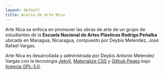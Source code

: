 ```yaml
---
layout: default
title: Acerca de Arte Nica
---
```


Arte Nica se enfoca en promover las obras de arte de un grupo de estudiantes de la **Escuela Nacional de Artes Plásticas Rodrigo Peñalba** ubicada en Managua, Nicaragua, compuesto por Deybis Melendez, José Rafael Vargas.

Arte Nica es desarrollada y administrada por Deybis Antonio Melendez Vargas con la tecnología [Jekyll](https://jekyllrb.com/), [Materialize CSS](https://materializecss.com/) y [Github Pages](https://pages.github.com/) bajo [licencia GPL-3.0](https://raw.githubusercontent.com/artenicaragua/artenicaragua.github.io/main/LICENSE).